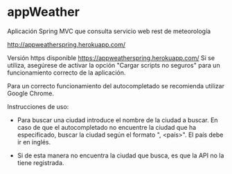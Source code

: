 # appWeather
Aplicación Spring MVC que consulta servicio web rest de meteorología

http://appweatherspring.herokuapp.com/

Versión https disponible https://appweatherspring.herokuapp.com/
Si se utiliza, asegúrese de activar la opción "Cargar scripts no seguros" para un funcionamiento correcto de la aplicación.

Para un correcto funcionamiento del autocompletado se recomienda utilizar Google Chrome.

Instrucciones de uso:
  
  - Para buscar una ciudad introduce el nombre de la ciudad a buscar. En caso de que el autocompletado no encuentre la ciudad
    que ha especificado, buscar la ciudad según el formato "<ciudad>, <país>". El país debe ir en inglés.
    
  - Si de esta manera no encuentra la ciudad que busca, es que la API no la tiene registrada.
  

